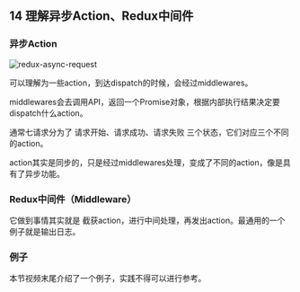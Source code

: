 ## 14 理解异步Action、Redux中间件

### 异步Action

![redux-async-request](https://blog-1258030304.cos.ap-guangzhou.myqcloud.com/books/react-action/redux-async-request.png)

可以理解为一些action，到达dispatch的时候，会经过middlewares。

middlewares会去调用API，返回一个Promise对象，根据内部执行结果决定要dispatch什么action。

通常七请求分为了 请求开始、请求成功、请求失败 三个状态，它们对应三个不同的action。

action其实是同步的，只是经过middlewares处理，变成了不同的action，像是具有了异步功能。

### Redux中间件（Middleware）

它做到事情其实就是 截获action，进行中间处理，再发出action。最通用的一个例子就是输出日志。

### 例子

本节视频末尾介绍了一个例子，实践不得可以进行参考。